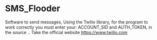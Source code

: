 # SMS_Flooder
Software to send messages, Using the Twilio library, for the program to work correctly you must enter your: ACCOUNT_SID and AUTH_TOKEN, in the source .. Take the official website https://www.twilio.com

